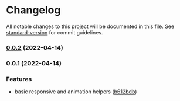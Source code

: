 # Changelog

All notable changes to this project will be documented in this file. See [standard-version](https://github.com/conventional-changelog/standard-version) for commit guidelines.

### [0.0.2](https://github.com/Webeleon/scss-toolkit/compare/v0.0.1...v0.0.2) (2022-04-14)

### 0.0.1 (2022-04-14)

### Features

- basic responsive and animation helpers ([b612bdb](https://github.com/Webeleon/scss-toolkit/commit/b612bdb1c9c3eaf6cf2b0a18803aafd22e99378a))
